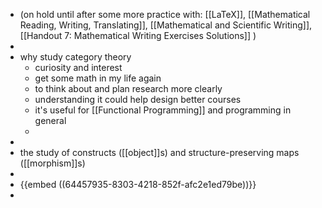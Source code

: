 - (on hold until after some more practice with: [[LaTeX]], [[Mathematical Reading, Writing, Translating]], [[Mathematical and Scientific Writing]], [[Handout 7: Mathematical Writing Exercises Solutions]] )
-
- why study category theory
	- curiosity and interest
	- get some math in my life again
	- to think about and plan research more clearly
	- understanding it could help design better courses
	- it's useful for [[Functional Programming]] and programming in general
	-
-
- the study of constructs ([[object]]s) and structure-preserving maps ([[morphism]]s)
-
- {{embed ((64457935-8303-4218-852f-afc2e1ed79be))}}
-